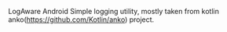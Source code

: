 
LogAware
Android Simple logging utility, mostly taken from kotlin anko(https://github.com/Kotlin/anko) project.


